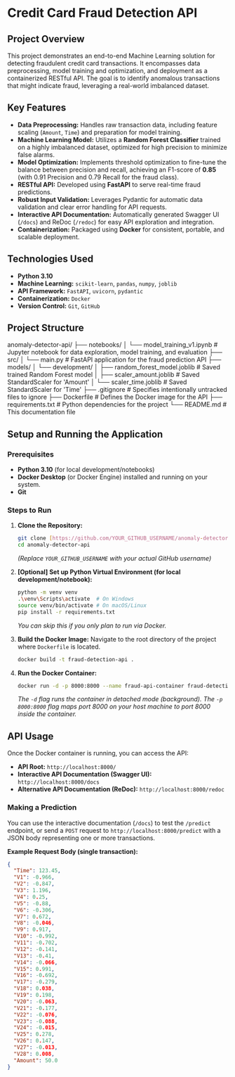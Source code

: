 # Credit Card Fraud Detection API

## Project Overview

This project demonstrates an end-to-end Machine Learning solution for detecting fraudulent credit card transactions. It encompasses data preprocessing, model training and optimization, and deployment as a containerized RESTful API. The goal is to identify anomalous transactions that might indicate fraud, leveraging a real-world imbalanced dataset.

## Key Features

- **Data Preprocessing:** Handles raw transaction data, including feature scaling (`Amount`, `Time`) and preparation for model training.
- **Machine Learning Model:** Utilizes a **Random Forest Classifier** trained on a highly imbalanced dataset, optimized for high precision to minimize false alarms.
- **Model Optimization:** Implements threshold optimization to fine-tune the balance between precision and recall, achieving an F1-score of **0.85** (with 0.91 Precision and 0.79 Recall for the fraud class).
- **RESTful API:** Developed using **FastAPI** to serve real-time fraud predictions.
- **Robust Input Validation:** Leverages Pydantic for automatic data validation and clear error handling for API requests.
- **Interactive API Documentation:** Automatically generated Swagger UI (`/docs`) and ReDoc (`/redoc`) for easy API exploration and integration.
- **Containerization:** Packaged using **Docker** for consistent, portable, and scalable deployment.

## Technologies Used

- **Python 3.10**
- **Machine Learning:** `scikit-learn`, `pandas`, `numpy`, `joblib`
- **API Framework:** `FastAPI`, `uvicorn`, `pydantic`
- **Containerization:** `Docker`
- **Version Control:** `Git`, `GitHub`

## Project Structure

anomaly-detector-api/
├── notebooks/
│ └── model_training_v1.ipynb # Jupyter notebook for data exploration, model training, and evaluation
├── src/
│ └── main.py # FastAPI application for the fraud prediction API
├── models/
│ └── development/
│ ├── random_forest_model.joblib # Saved trained Random Forest model
│ ├── scaler_amount.joblib # Saved StandardScaler for 'Amount'
│ └── scaler_time.joblib # Saved StandardScaler for 'Time'
├── .gitignore # Specifies intentionally untracked files to ignore
├── Dockerfile # Defines the Docker image for the API
├── requirements.txt # Python dependencies for the project
└── README.md # This documentation file

## Setup and Running the Application

### Prerequisites

- **Python 3.10** (for local development/notebooks)
- **Docker Desktop** (or Docker Engine) installed and running on your system.
- **Git**

### Steps to Run

1.  **Clone the Repository:**

    ```bash
    git clone [https://github.com/YOUR_GITHUB_USERNAME/anomaly-detector-api.git](https://github.com/YOUR_GITHUB_USERNAME/anomaly-detector-api.git)
    cd anomaly-detector-api
    ```

    _(Replace `YOUR_GITHUB_USERNAME` with your actual GitHub username)_

2.  **[Optional] Set up Python Virtual Environment (for local development/notebook):**

    ```bash
    python -m venv venv
    .\venv\Scripts\activate  # On Windows
    source venv/bin/activate # On macOS/Linux
    pip install -r requirements.txt
    ```

    _You can skip this if you only plan to run via Docker._

3.  **Build the Docker Image:**
    Navigate to the root directory of the project where `Dockerfile` is located.

    ```bash
    docker build -t fraud-detection-api .
    ```

4.  **Run the Docker Container:**
    ```bash
    docker run -d -p 8000:8000 --name fraud-api-container fraud-detection-api
    ```
    _The `-d` flag runs the container in detached mode (background)._
    _The `-p 8000:8000` flag maps port 8000 on your host machine to port 8000 inside the container._

## API Usage

Once the Docker container is running, you can access the API:

- **API Root:** `http://localhost:8000/`
- **Interactive API Documentation (Swagger UI):** `http://localhost:8000/docs`
- **Alternative API Documentation (ReDoc):** `http://localhost:8000/redoc`

### Making a Prediction

You can use the interactive documentation (`/docs`) to test the `/predict` endpoint, or send a `POST` request to `http://localhost:8000/predict` with a JSON body representing one or more transactions.

**Example Request Body (single transaction):**

```json
{
  "Time": 123.45,
  "V1": -0.966,
  "V2": -0.847,
  "V3": 1.196,
  "V4": 0.25,
  "V5": -0.88,
  "V6": -0.306,
  "V7": 0.672,
  "V8": -0.046,
  "V9": 0.917,
  "V10": -0.992,
  "V11": -0.702,
  "V12": -0.141,
  "V13": -0.41,
  "V14": -0.066,
  "V15": 0.991,
  "V16": -0.692,
  "V17": -0.279,
  "V18": 0.038,
  "V19": 0.198,
  "V20": -0.063,
  "V21": -0.177,
  "V22": -0.076,
  "V23": -0.088,
  "V24": -0.015,
  "V25": 0.278,
  "V26": 0.147,
  "V27": -0.013,
  "V28": 0.008,
  "Amount": 50.0
}
```
